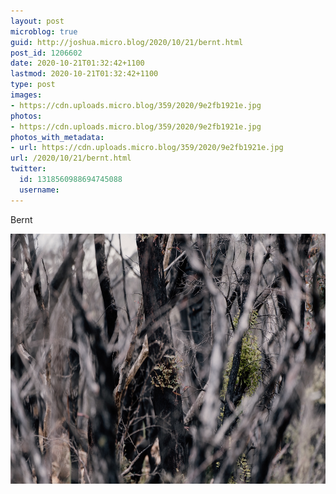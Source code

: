 ```yaml
---
layout: post
microblog: true
guid: http://joshua.micro.blog/2020/10/21/bernt.html
post_id: 1206602
date: 2020-10-21T01:32:42+1100
lastmod: 2020-10-21T01:32:42+1100
type: post
images:
- https://cdn.uploads.micro.blog/359/2020/9e2fb1921e.jpg
photos:
- https://cdn.uploads.micro.blog/359/2020/9e2fb1921e.jpg
photos_with_metadata:
- url: https://cdn.uploads.micro.blog/359/2020/9e2fb1921e.jpg
url: /2020/10/21/bernt.html
twitter:
  id: 1318560988694745088
  username: 
---
```

Bernt

<img src="uploads/2020/9e2fb1921e.jpg" width="600" height="400" alt="" />
